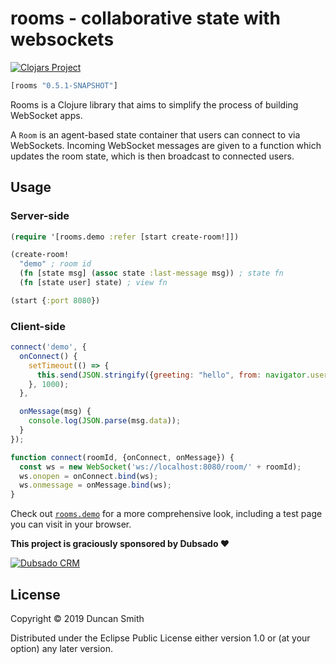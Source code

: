# rooms - collaborative state with websockets

[![Clojars Project](https://img.shields.io/clojars/v/rooms.svg)](https://clojars.org/rooms)

```clj
[rooms "0.5.1-SNAPSHOT"]
```

Rooms is a Clojure library that aims to simplify the process of building WebSocket apps.

A `Room` is an agent-based state container that users can connect to via WebSockets. Incoming WebSocket messages are given to a function which updates the room state, which is then broadcast to connected users.

## Usage

### Server-side
```clj
(require '[rooms.demo :refer [start create-room!]])

(create-room!
  "demo" ; room id
  (fn [state msg] (assoc state :last-message msg)) ; state fn
  (fn [state user] state) ; view fn

(start {:port 8080})
```

### Client-side
```js
connect('demo', {
  onConnect() {
    setTimeout(() => {
      this.send(JSON.stringify({greeting: "hello", from: navigator.userAgent}));
    }, 1000);
  },

  onMessage(msg) {
    console.log(JSON.parse(msg.data));
  }
});

function connect(roomId, {onConnect, onMessage}) {
  const ws = new WebSocket('ws://localhost:8080/room/' + roomId);
  ws.onopen = onConnect.bind(ws);
  ws.onmessage = onMessage.bind(ws);
}
```

Check out [`rooms.demo`](https://github.com/notduncansmith/rooms/blob/master/src/rooms/demo.clj) for a more comprehensive look, including a test page you can visit in your browser.

**This project is graciously sponsored by Dubsado ❤️**

[![Dubsado CRM](https://global-uploads.webflow.com/5bd3a12688389fdba3a24e77/5bd3a12688389f0bc7a24ea8_dubsado-logo.png)](https://dubsado.com)

## License

Copyright © 2019 Duncan Smith

Distributed under the Eclipse Public License either version 1.0 or (at
your option) any later version.
